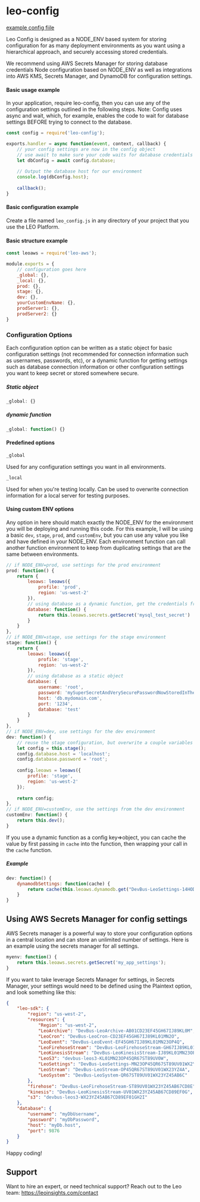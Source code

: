 # leo-config
[example config fiile](https://github.com/LeoPlatform/leo-config/blob/master/test/leo_config.js)

Leo Config is designed as a NODE_ENV based system for storing configuration for as many deployment environments as you want
using a hierarchical approach, and securely accessing stored credentials.
 
We recommend using AWS Secrets Manager for storing database credentials
Node configuration based on NODE_ENV as well as integrations into AWS KMS, Secrets Manager, and DynamoDB for configuration
settings.

#### Basic usage example
In your application, require leo-config, then you can use any of the configuration settings outlined in the following steps.
Note: Config uses async and wait, which, for example, enables the code to wait for database settings BEFORE trying to
connect to the database.
```javascript
const config = require('leo-config');

exports.handler = async function(event, context, callback) {
	// your config settings are now in the config object
	// use await to make sure your code waits for database credentials before trying to connect to the database
	let dbConfig = await config.database;
	
	// Output the database host for our environment
	console.log(dbConfig.host);
	
	callback();
}
```

#### Basic configuration example
Create a file named `leo_config.js` in any directory of your project that you use the LEO Platform.
#### Basic structure example
```javascript
const leoaws = require('leo-aws');

module.exports = {
    // configuration goes here
    _global: {},
    _local: {},
    prod: {},
    stage: {},
    dev: {},
    yourCustomEnvName: {},
    prodServer1: {},
    prodServer2: {}
}
```

### Configuration Options
Each configuration option can be written as a static object for basic configuration settings (not recommended for connection
information such as usernames, passwords, etc), or a dynamic function for getting settings such as database connection
information or other configuration settings you want to keep secret or stored somewhere secure.
##### Static object
```javascript
_global: {}
```
##### dynamic function
```javascript
_global: function() {}
```

#### Predefined options

```javascript
_global
```
Used for any configuration settings you want in all environments.

```javascript
_local
```
Used for when you're testing locally. Can be used to overwrite connection information for a local server for testing purposes.

#### Using custom ENV options
Any option in here should match exactly the NODE_ENV for the environment you will be deploying and running this code.
For this example, I will be using a basic `dev`, `stage`, `prod`, and `customEnv`, but you can use any value you like and have defined
in your NODE_ENV.
Each environment function can call another function environment to keep from duplicating settings that are the same
between environments.
```javascript
// if NODE_ENV=prod, use settings for the prod environment
prod: function() {
    return {
        leoaws: leoaws({
            profile: 'prod',
            region: 'us-west-2'
        }),
        // using database as a dynamic function, get the credentials from AWS Secrets Manager
        database: function() {
            return this.leoaws.secrets.getSecret('mysql_test_secret')
        }
    }
},
// if NODE_ENV=stage, use settings for the stage environment
stage: function() {
    return {
        leoaws: leoaws({
            profile: 'stage',
            region: 'us-west-2'
        }),
        // using database as a static object
        database: {
            username: 'root',
            password: 'mySuperSecretAndVerySecurePasswordNowStoredInTheCode',
            host: 'db.mydomain.com',
            port: '1234',
            database: 'test'
        }
    }
},
// if NODE_ENV=dev, use settings for the dev environment
dev: function() {
    // reuse the stage configuration, but overwrite a couple variables for the dev environment
    let config = this.stage();
    config.database.host = 'localhost';
    config.database.password = 'root';
    
    config.leoaws = leoaws({
        profile: 'stage',
        region: 'us-west-2'
    });
    
    return config;
},
// if NODE_ENV=customEnv, use the settings from the dev environment
customEnv: function() {
	return this.dev();
}
```

If you use a dynamic function as a config key=>object, you can cache the value by first passing in `cache` into the function,
then wrapping your call in the `cache` function.
##### Example
```javascript
dev: function() {
    dynamodbSettings: function(cache) {
        return cache(this.leoaws.dynamodb.get("DevBus-LeoSettings-14HODE41JWL2O", "healthSNS_data"));
    }
}
```

## Using AWS Secrets Manager for config settings
AWS Secrets manager is a powerful way to store your configuration options in a central location and can store an unlimited
number of settings. Here is an example using the secrets manager for all settings.

```javascript
myenv: function() {
    return this.leoaws.secrets.getSecret('my_app_settings');
}
```
If you want to take leverage Secrets Manager for settings, in Secrets Manager, your settings would need to be defined
using the Plaintext option, and look something like this:
```json
{
    "leo-sdk": {
        "region": "us-west-2",
        "resources": {
            "Region": "us-west-2",
            "LeoArchive": "DevBus-LeoArchive-AB01CD23EF45GH67IJ89KL0M",
            "LeoCron": "DevBus-LeoCron-CD23EF45GH67IJ89KL01MN2O",
            "LeoEvent": "DevBus-LeoEvent-EF45GH67IJ89KL01MN23OP4Q",
            "LeoFirehoseStream": "DevBus-LeoFirehoseStream-GH67IJ89KL01MN23OP45QR6S",
            "LeoKinesisStream": "DevBus-LeoKinesisStream-IJ89KL01MN23OP45QR67ST8U",
            "LeoS3": "devbus-leos3-KL01MN23OP45QR67ST89UV0W",
            "LeoSettings": "DevBus-LeoSettings-MN23OP45QR67ST89UV01WX2Y",
            "LeoStream": "DevBus-LeoStream-OP45QR67ST89UV01WX23YZ4A",
            "LeoSystem": "DevBus-LeoSystem-QR67ST89UV01WX23YZ45AB6C"
        },
        "firehose": "DevBus-LeoFirehoseStream-ST89UV01WX23YZ45AB67CD8E",
        "kinesis": "DevBus-LeoKinesisStream-UV01WX23YZ45AB67CD89EF0G",
        "s3": "devbus-leos3-WX23YZ45AB67CD89EF01GH2I"
    },
    "database": {
        "username": "myDbUsername",
        "password": "myDbPassword",
        "host": "myDb.host",
        "port": 9876
    }
}
```
Happy coding!

## Support
Want to hire an expert, or need technical support? Reach out to the Leo team: https://leoinsights.com/contact
